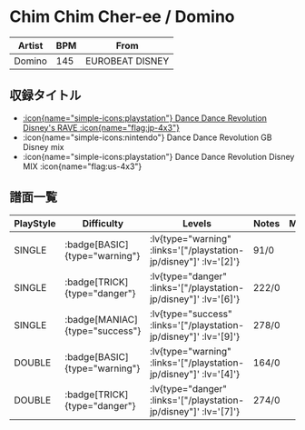 # Chim Chim Cher-ee / Domino

|Artist|BPM|From|
|------|---|----|
|Domino|145|EUROBEAT DISNEY|

## 収録タイトル

- [:icon{name="simple-icons:playstation"} Dance Dance Revolution Disney's RAVE :icon{name="flag:jp-4x3"}](/playstation-jp/disney)
- :icon{name="simple-icons:nintendo"} Dance Dance Revolution GB Disney mix
- :icon{name="simple-icons:playstation"} Dance Dance Revolution Disney MIX :icon{name="flag:us-4x3"}

## 譜面一覧

|PlayStyle|Difficulty|Levels|Notes|Movie|
|---------|----------|------|-----|-----|
|SINGLE| :badge[BASIC]{type="warning"} | :lv{type="warning" :links='["/playstation-jp/disney"]' :lv='[2]'} |91/0||
|SINGLE| :badge[TRICK]{type="danger"} | :lv{type="danger" :links='["/playstation-jp/disney"]' :lv='[6]'} |222/0||
|SINGLE| :badge[MANIAC]{type="success"} | :lv{type="success" :links='["/playstation-jp/disney"]' :lv='[9]'} |278/0||
|DOUBLE| :badge[BASIC]{type="warning"} | :lv{type="warning" :links='["/playstation-jp/disney"]' :lv='[4]'} |164/0||
|DOUBLE| :badge[TRICK]{type="danger"} | :lv{type="danger" :links='["/playstation-jp/disney"]' :lv='[7]'} |274/0||
